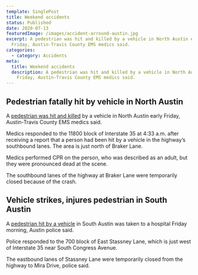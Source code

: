 ```yaml
---
template: SinglePost
title: Weekend accidents
status: Published
date: 2020-07-13
featuredImage: /images/accident-arround-austin.jpg
excerpt: A pedestrian was hit and killed by a vehicle in North Austin early
  Friday, Austin-Travis County EMS medics said.
categories:
  - category: Accidents
meta:
  title: Weekend accidents
  description: A pedestrian was hit and killed by a vehicle in North Austin early
    Friday, Austin-Travis County EMS medics said.
---
```

<!--StartFragment-->

## Pedestrian fatally hit by vehicle in North Austin

A [pedestrian was hit and killed](/practice-areas/wrongful-death-attorney/) by a vehicle in North Austin early Friday, Austin-Travis County EMS medics said.

Medics responded to the 11800 block of Interstate 35 at 4:33 a.m. after receiving a report that a person had been hit by a vehicle in the highway’s southbound lanes. The area is just north of Braker Lane.

Medics performed CPR on the person, who was described as an adult, but they were pronounced dead at the scene.

The southbound lanes of the highway at Braker Lane were temporarily closed because of the crash.

## Vehicle strikes, injures pedestrian in South Austin

A [pedestrian hit by a vehicle](/practice-areas/pedestrian-accident-lawyers/) in South Austin was taken to a hospital Friday morning, Austin police said.

Police responded to the 700 block of East Stassney Lane, which is just west of Interstate 35 near South Congress Avenue.

The eastbound lanes of Stassney Lane were temporarily closed from the highway to Mira Drive, police said.

<!--EndFragment-->